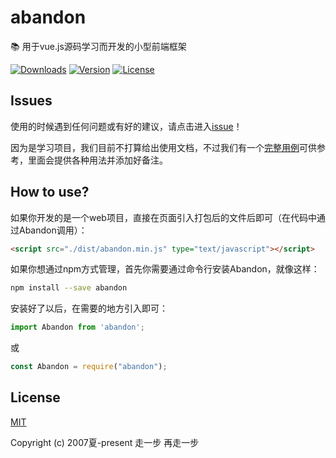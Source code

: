 # abandon
📚 用于vue.js源码学习而开发的小型前端框架

<a href="https://yelloxing.github.io/npm-downloads/?interval=7&packages=abandon"><img src="https://img.shields.io/npm/dm/abandon.svg" alt="Downloads"></a>
<a href="https://www.npmjs.com/package/abandon"><img src="https://img.shields.io/npm/v/abandon.svg" alt="Version"></a>
<a href="https://github.com/yelloxing/abandon/blob/master/LICENSE"><img src="https://img.shields.io/npm/l/abandon.svg" alt="License"></a>

## Issues
使用的时候遇到任何问题或有好的建议，请点击进入[issue](https://github.com/yelloxing/abandon/issues)！

因为是学习项目，我们目前不打算给出使用文档，不过我们有一个[完整用例](https://github.com/yelloxing/abandon/tree/master/demo)可供参考，里面会提供各种用法并添加好备注。

## How to use?
如果你开发的是一个web项目，直接在页面引入打包后的文件后即可（在代码中通过Abandon调用）：

```html
<script src="./dist/abandon.min.js" type="text/javascript"></script>
```

如果你想通过npm方式管理，首先你需要通过命令行安装Abandon，就像这样：

```bash
npm install --save abandon
```

安装好了以后，在需要的地方引入即可：

```js
import Abandon from 'abandon';
```

或

```js
const Abandon = require("abandon");
```

## License

[MIT](https://github.com/yelloxing/abandon/blob/master/LICENSE)

Copyright (c) 2007夏-present 走一步 再走一步
